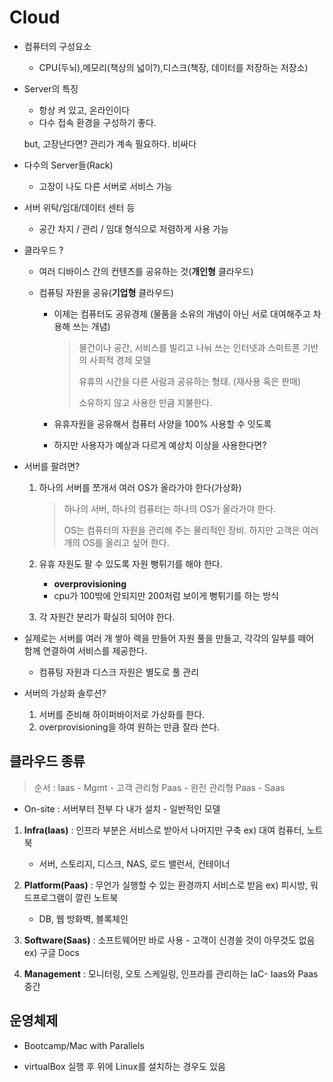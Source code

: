 # Cloud



* 컴퓨터의 구성요소

  * CPU(두뇌),메모리(책상의 넓이?),디스크(책장, 데이터를 저장하는 저장소)

* Server의 특징

  * 항상 켜 있고, 온라인이다
  * 다수 접속 환경을 구성하기 좋다.

  but, 고장난다면? 관리가 계속 필요하다. 비싸다

* 다수의 Server들(Rack) 

  * 고장이 나도 다른 서버로 서비스 가능

* 서버 위탁/임대/데이터 센터 등

  * 공간 차지 / 관리 / 임대 형식으로 저렴하게 사용 가능



* 클라우드 ? 

  * 여러 디바이스 간의 컨텐츠를 공유하는 것(**개인형** 클라우드)

  * 컴퓨팅 자원을 공유(**기업형** 클라우드) 

    * 이제는 컴퓨터도 공유경제 (물품을 소유의 개념이 아닌 서로 대여해주고 차용해 쓰는 개념)

      > 물건이나 공간, 서비스를 빌리고 나눠 쓰는 인터넷과 스마트폰 기반의 사회적 경제 모델
      >
      > 유휴의 시간을 다른 사람과 공유하는 형태. (재사용 혹은 판매)
      >
      > 소유하지 않고 사용한 만큼 지불한다.

    * 유휴자원을 공유해서 컴퓨터 사양을 100% 사용할 수 잇도록

    * 하지만 사용자가 예상과 다르게 예상치 이상을 사용한다면?

* 서버를 팔려면?

  1. 하나의 서버를 쪼개서 여러 OS가 올라가야 한다(가상화)

     > 하나의 서버, 하나의 컴퓨터는 하나의 OS가 올라가야 한다.
     >
     > OS는 컴퓨터의 자원을 관리해 주는 물리적인 장비. 하지만 고객은 여러 개의 OS를 올리고 싶어 한다.

  2. 유휴 자원도 팔 수 있도록 자원 뻥튀기를 해야 한다.

     * **overprovisioning**
     * cpu가 100밖에 안되지만 200처럼 보이게 뻥튀기를 하는 방식

  3. 각 자원간 분리가 확실히 되어야 한다.

* 실제로는 서버를 여러 개 쌓아 랙을 만들어 자원 풀을 만들고, 각각의 일부를 떼어 함께 연결하여 서비스를 제공한다.

  * 컴퓨팅 자원과 디스크 자원은 별도로 풀 관리

* 서버의 가상화 솔루션?
  1. 서버를 준비해 하이퍼바이저로 가상화를 한다.
  2. overprovisioning을 하여 원하는 만큼 잘라 쓴다.

## 클라우드 종류

> 순서 : Iaas - Mgmt - 고객 관리형 Paas - 완전 관리형 Paas - Saas

- On-site : 서버부터 전부 다 내가 설치 - 일반적인 모델

1. **Infra(Iaas)** : 인프라 부분은 서비스로 받아서 나머지만 구축 ex) 대여 컴퓨터, 노트북
   * 서버, 스토리지, 디스크, NAS, 로드 밸런서, 컨테이너

2. **Platform(Paas)**  : 무언가 실행할 수 있는 환경까지 서비스로 받음 ex) 피시방, 워드프로그램이 깔린 노트북
   - DB, 웹 방화벽, 블록체인

3. **Software(Saas)** : 소프트웨어만 바로 사용 - 고객이 신경쓸 것이 아무것도 없음 ex) 구글 Docs
4. **Management** : 모니터링, 오토 스케일링, 인프라를 관리하는 IaC- Iaas와 Paas 중간



## 운영체제

* Bootcamp/Mac with Parallels

* virtualBox 실행 후 위에 Linux를 설치하는 경우도 있음

